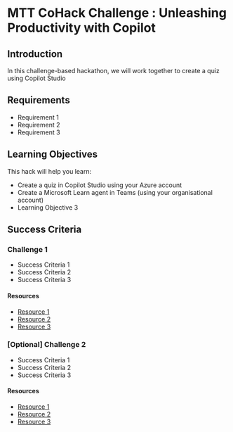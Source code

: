 # MTT CoHack Challenge : Unleashing Productivity with Copilot

## Introduction

In this challenge-based hackathon, we will work together to create a quiz using Copilot Studio

## Requirements

- Requirement 1
- Requirement 2
- Requirement 3

## Learning Objectives

This hack will help you learn:

- Create a quiz in Copilot Studio using your Azure account
- Create a Microsoft Learn agent in Teams (using your organisational account) 
- Learning Objective 3

## Success Criteria

### Challenge 1

- Success Criteria 1
- Success Criteria 2
- Success Criteria 3

#### Resources

- [Resource 1](https://learn.microsoft.com)
- [Resource 2](https://learn.microsoft.com)
- [Resource 3](https://learn.microsoft.com)

### [Optional] Challenge 2

- Success Criteria 1
- Success Criteria 2
- Success Criteria 3

#### Resources

- [Resource 1](https://learn.microsoft.com)
- [Resource 2](https://learn.microsoft.com)
- [Resource 3](https://learn.microsoft.com)
